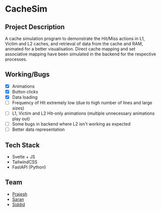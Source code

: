 # CacheSim

## Project Description
A cache simulation program to demonstrate the Hit/Miss actions in L1, Victim and L2 caches, and retrieval of data from the cache and RAM, animated for a better visualisation. Direct cache mapping and set associative mapping have been simulated in the backend for the respective processes.

## Working/Bugs
- [x] Animations
- [x] Button clicks
- [x] Data loading
- [ ] Frequency of Hit extremely low (due to high number of lines and large sizes)
- [ ] L1, Victim and L2 Hit-only animations (multiple unnecessary animations play out)
- [ ] Some bugs in backend where L2 isn't working as expected
- [ ] Better data representation

## Tech Stack
- Svelte + JS
- TailwindCSS
- FastAPI (Python)

## Team
- [Prajesh](https://www.github.com/hotaru-hspr)
- [Saran](https://www.github.com/try3d)
- [Siddid](https://github.com/Siddid-Soni)
